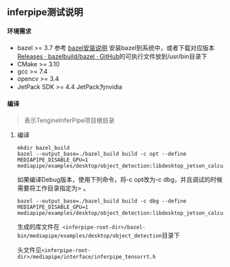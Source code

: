 ## inferpipe测试说明

#### 环境需求

* bazel >= 3.7	参考 [bazel安装说明](https://docs.bazel.build/versions/main/install.html) 安装bazel到系统中，或者下载对应版本[Releases · bazelbuild/bazel · GitHub](https://github.com/bazelbuild/bazel/releases)的可执行文件放到/usr/bin目录下
* CMake >= 3.10
* gcc >= 7.4
* opencv >= 3.4
* JetPack SDK >= 4.4    JetPack为nvidia

#### 编译

> <inferpipe-root-dir>表示TengineInferPipe项目根目录

1. 编译

   ```
   mkdir bazel_build
   bazel --output_base=./bazel_build build -c opt --define MEDIAPIPE_DISABLE_GPU=1 mediapipe/examples/desktop/object_detection:libdesktop_jetson_calculators.so
   ```
   如果编译Debug版本，使用下列命令，将-c opt改为-c dbg，并且调试的时候需要将工作目录指定为> <inferpipe-root-dir>。
   ```
   bazel --output_base=./bazel_build build -c dbg --define MEDIAPIPE_DISABLE_GPU=1 mediapipe/examples/desktop/object_detection:libdesktop_jetson_calculators.so
   ```

   生成的库文件在` <inferpipe-root-dir>/bazel-bin/mediapipe/examples/desktop/object_detection`目录下

   头文件见`<inferpipe-root-dir>/mediapipe/interface/inferpipe_tensorrt.h`

